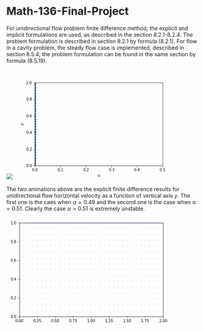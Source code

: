# Math-136-Final-Project
For unidirectional flow problem finite difference method, the explicit and implicit formulations are used, as described in the section 8.2.1-8.2.4. The problem formulation is described in section 8.2.1 by formula (8.2.1). For flow in a cavity problem, the steady flow case is implemented, described in section 8.5.4; the problem formulation can be found in the same section by formula (8.5.19).


![](https://github.com/ZT220501/Math-136-Final-Project/blob/main/Result/uniflow_explicit_trivial_boundary.gif) 
![](https://github.com/ZT220501/Math-136-Final-Project/blob/main/Result/uniflow_explicit_trivial_boundary_unstable.gif)

The two animations above are the explicit finite difference results for unidirectional flow horizontal velocity as a function of vertical axis $y$. The first one is the caes when $\alpha=0.49$ and the second one is the case when $\alpha=0.51$. Clearly the case $\alpha=0.51$ is extremely unstable.


![](https://github.com/ZT220501/Math-136-Final-Project/blob/main/Result/Low_Reynold_Simulation_Re2.gif)
